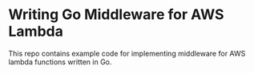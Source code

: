 # Writing Go Middleware for AWS Lambda

This repo contains example code for implementing middleware for AWS lambda functions written in Go.
